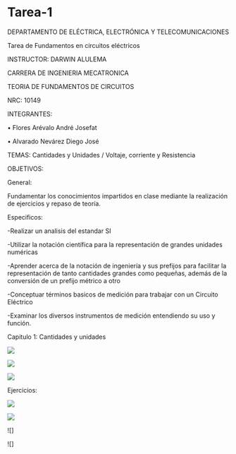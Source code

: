 # Tarea-1
DEPARTAMENTO DE ELÉCTRICA, ELECTRÓNICA Y TELECOMUNICACIONES

Tarea de Fundamentos en circuitos eléctricos

INSTRUCTOR: DARWIN ALULEMA

CARRERA DE INGENIERIA MECATRONICA

TEORIA DE FUNDAMENTOS DE CIRCUITOS

NRC: 10149

INTEGRANTES:

• Flores Arévalo André Josefat

• Alvarado Nevárez Diego José

TEMAS: Cantidades y Unidades / Voltaje, corriente y Resistencia

OBJETIVOS:

General:

Fundamentar los conocimientos impartidos en clase mediante la realización de ejercicios y repaso de teoría.

Especificos:

-Realizar un analisis del estandar SI

-Utilizar la notación científica para la representación de grandes unidades numéricas

-Aprender acerca de la notación de ingeniería y sus prefijos para facilitar la representación de tanto cantidades grandes como pequeñas, además de la conversión de un prefijo métrico a otro

-Conceptuar términos basicos de medición para trabajar con un Circuito Eléctrico

-Examinar los diversos instrumentos de medición entendiendo su uso y función.

Capitulo 1: Cantidades y unidades

![](https://github.com/diego333jose/Tarea-1/blob/main/Imagenes/SI.png)

![](https://github.com/diego333jose/Tarea-1/blob/main/Imagenes/Notacion%20Cientifica.png)

![](https://github.com/diego333jose/Tarea-1/blob/main/Imagenes/Unidades%20metricas.png)

Ejercicios:

![](https://github.com/diego333jose/Tarea-1/blob/main/Imagenes/SECCION%201%20DIEGO%20ALVARADO_page-0001.jpg)

![](https://github.com/diego333jose/Tarea-1/blob/main/Imagenes/SECCION%201%20DIEGO%20ALVARADO_page-0002.jpg)

![]

![]
